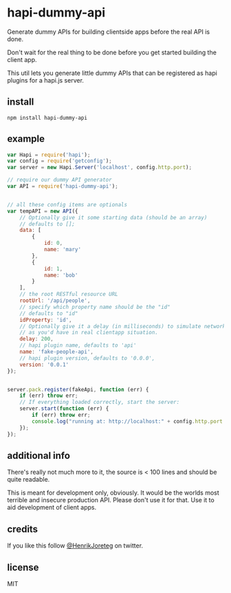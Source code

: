# hapi-dummy-api

Generate dummy APIs for building clientside apps before the real API is done.

Don't wait for the real thing to be done before you get started building the client app.

This util lets you generate little dummy APIs that can be registered as hapi plugins for a hapi.js server.


## install

```
npm install hapi-dummy-api
```

## example

```javascript
var Hapi = require('hapi');
var config = require('getconfig');
var server = new Hapi.Server('localhost', config.http.port);

// require our dummy API generator
var API = require('hapi-dummy-api');


// all these config items are optionals
var tempAPI = new API({
    // Optionally give it some starting data (should be an array)
    // defaults to [];
    data: [
        {
            id: 0,
            name: 'mary'
        },
        {
            id: 1,
            name: 'bob'
        }
    ],
    // the root RESTful resource URL
    rootUrl: '/api/people',
    // specify which property name should be the "id"
    // defaults to "id"
    idProperty: 'id',
    // Optionally give it a delay (in milliseconds) to simulate network latency
    // as you'd have in real clientapp situation.
    delay: 200,
    // hapi plugin name, defaults to 'api'
    name: 'fake-people-api',
    // hapi plugin version, defaults to '0.0.0',
    version: '0.0.1'
});


server.pack.register(fakeApi, function (err) {
    if (err) throw err;
    // If everything loaded correctly, start the server:
    server.start(function (err) {
        if (err) throw err;
        console.log("running at: http://localhost:" + config.http.port + ");
    });
});
```

## additional info

There's really not much more to it, the source is < 100 lines and should be quite readable. 

This is meant for development only, obviously. It would be the worlds most terrible and insecure production API. Please don't use it for that. Use it to aid development of client apps.


## credits

If you like this follow [@HenrikJoreteg](http://twitter.com/henrikjoreteg) on twitter.

## license

MIT

